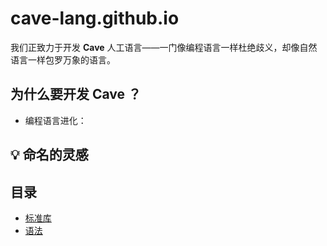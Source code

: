 # cave-lang.github.io
我们正致力于开发 **Cave**
人工语言——一门像编程语言一样杜绝歧义，却像自然语言一样包罗万象的语言。

## 为什么要开发 Cave ？
- 编程语言进化：

## 💡 命名的灵感

## 目录
- [标准库](standard-library/)
- [语法](grammar/)
